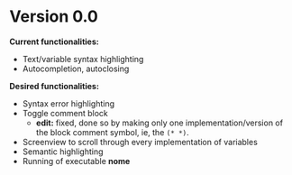 # Version 0.0
**Current functionalities:**
- Text/variable syntax highlighting
- Autocompletion, autoclosing

**Desired functionalities:**
- Syntax error highlighting
- Toggle comment block
	- **edit:** fixed, done so by making only one implementation/version of the block comment symbol, ie, the `(* *)`.
- Screenview to scroll through every implementation of variables
- Semantic highlighting
- Running of executable **nome**

